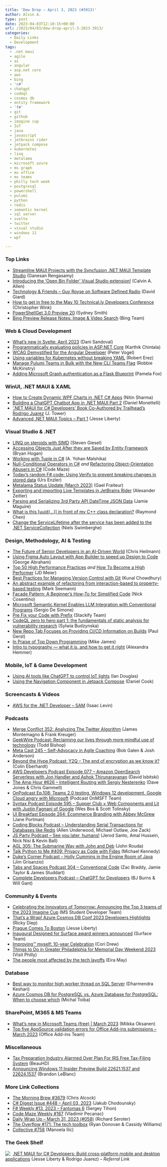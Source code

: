 ```yaml
---
title: 'Dew Drop – April 3, 2023 (#3913)'
author: Alvin A.
type: post
date: 2023-04-03T12:10:15+00:00
url: /2023/04/03/dew-drop-april-3-2023-3913/
categories:
  - Daily Links
  - Development
tags:
  - .net maui
  - agile
  - ai
  - angular
  - asp.net core
  - aws
  - bing
  - 'c#'
  - chatgpt
  - codeql
  - cosmos db
  - entity framework
  - 'f#'
  - git
  - github
  - imagine cup
  - IoT
  - java
  - javascript
  - jetbrains rider
  - jetpack compose
  - kubernetes
  - linq
  - metalama
  - microsoft azure
  - ms graph
  - ms office
  - ms teams
  - philly tech week
  - postgresql
  - powershell
  - pulumi
  - python
  - redis
  - semantic kernel
  - sql server
  - svelte
  - twitter
  - visual studio
  - windows 11
  - wpf

---
```

### <a name="top"></a>Top Links

  * <a href="https://www.syncfusion.com/blogs/post/dotnet-maui-template-studio.aspx?utm_source=alvinashcraft&utm_medium=email&utm_campaign=alvinashcraft_blog_edmapr23" target="_blank" rel="noopener">Streamline MAUI Projects with the Syncfusion .NET MAUI Template Studio</a> (Ganesan Rengasamy)
  * <a href="https://www.codingwithcalvin.net/introducing-the-open-bin-folder-visual-studio-extension/" target="_blank" rel="noopener">Introducing the ‘Open Bin Folder’ Visual Studio extension!</a> (Calvin A. Allen)
  * <a href="https://davidgiard.com/guy-royse-on-software-defined-radio" target="_blank" rel="noopener">Technology & Friends &#8211; Guy Royse on Software Defined Radio</a> (David Giard)
  * <a href="https://technical.ly/professional-development/developers-conference-may-10-ptw23/" target="_blank" rel="noopener">How to get in free to the May 10 Technical.ly Developers Conference</a> (Christopher Wink)
  * <a href="https://devblogs.microsoft.com/powershell/powershellget-3-0-preview-20/" target="_blank" rel="noopener">PowerShellGet 3.0 Preview 20</a> (Sydney Smith)
  * <a href="https://blogs.bing.com/search/march_2023/TITLE-Bing-Preview-Release-Notes-Image-Video-Search" target="_blank" rel="noopener">Bing Preview Release Notes: Image & Video Search</a> (Bing Team)



### <a name="web"></a>Web & Cloud Development

  * <a href="https://svelte.dev/blog/whats-new-in-svelte-april-2023" target="_blank" rel="noopener">What&#8217;s new in Svelte: April 2023</a> (Dani Sandoval)
  * <a href="https://coderethinked.com/programmatically-evaluating-policies-in-asp-net-core/" target="_blank" rel="noopener">Programmatically evaluating policies in ASP.NET Core</a> (Karthik Chintala)
  * <a href="https://www.telerik.com/blogs/wcag-demystified-angular-developer" target="_blank" rel="noopener">WCAG Demystified for the Angular Developer</a> (Peter Vogel)
  * <a href="https://octopus.com/blog/structured-variables-raw-kubernetes-yaml" target="_blank" rel="noopener">Using variables for Kubernetes without breaking YAML</a> (Robert Erez)
  * <a href="https://www.pulumi.com/blog/stack-init-teams-flag/" target="_blank" rel="noopener">Manage Pulumi Teams in Bulk with the New CLI Teams Flag</a> (Robbie McKinstry)
  * <a href="http://blog.pamelafox.org/2023/03/adding-microsoft-graph-authentication.html" target="_blank" rel="noopener">Adding Microsoft Graph authentication as a Flask Blueprint</a> (Pamela Fox)



### <a name="silverlight"></a>WinUI, .NET MAUI & XAML

  * <a href="https://www.grapecity.com/blogs/how-to-create-dynamic-wpf-charts-in-net-c-sharp-apps" target="_blank" rel="noopener">How to Create Dynamic WPF Charts in .NET C# Apps</a> (Nitin Sharma)
  * <a href="https://danielmonettelli.github.io/posts/building-a-chatgpt-in-net-maui-part-2/" target="_blank" rel="noopener">Building a ChatGPT Chatbot App in .NET MAUI Part 2</a> (Daniel Monettelli)
  * <a href="https://trailheadtechnology.com/net-maui-for-c-developers-book-co-authored-by-trailheads-rodrigo-juarez/" target="_blank" rel="noopener">‘.NET MAUI for C# Developers’ Book Co-Authored by Trailhead’s Rodrigo Juarez</a> (J. Tower)
  * <a href="https://jesseliberty.com/2023/03/31/advanced-net-maui-topics-part-1/" target="_blank" rel="noopener">Advanced .NET MAUI Topics – Part 1</a> (Jesse Liberty)



### <a name="dotnet"></a>Visual Studio & .NET

  * <a href="https://steven-giesel.com/blogPost/faf06188-bae9-484d-804d-a42d58d18cad" target="_blank" rel="noopener">LINQ on steroids with SIMD</a> (Steven Giesel)
  * <a href="https://nodogmablog.bryanhogan.net/2023/04/accessing-objects-just-after-they-are-saved-by-entity-framework/" target="_blank" rel="noopener">Accessing Objects Just After they are Saved by Entity Framework</a> (Bryan Hogan)
  * <a href="https://www.syncfusion.com/blogs/post/working-with-tuple-in-csharp.aspx?utm_source=alvinashcraft&utm_medium=email&utm_campaign=alvinashcraft_blog_edmapr23" target="_blank" rel="noopener">Working with Tuple in C#</a> (A. Yohan Malshika)
  * <a href="https://code-maze.com/csharp-null-conditional-operators/" target="_blank" rel="noopener">Null-Conditional Operators in C#</a> _and_ <a href="https://code-maze.com/csharp-refactoring-object-orientation-abusers/" target="_blank" rel="noopener">Refactoring Object-Orientation Abusers in C#</a> (Code Maze)
  * <a href="https://www.planetgeek.ch/2023/03/31/todays-random-f-code-using-verify-to-prevent-breaking-changes-in-stored-data/" target="_blank" rel="noopener">Today’s random F# code: Using Verify to prevent breaking changes in stored data</a> (Urs Enzler)
  * <a href="https://blog.postsharp.net/post/metalama-status-update-2023-03.html" target="_blank" rel="noopener">Metalama Status Update (March 2023)</a> (Gael Fraiteur)
  * <a href="https://alexanderzeitler.com/articles/exporting-and-importing-jetbrains-rider-livetemplates/" target="_blank" rel="noopener">Exporting and importing Live Templates in JetBrains Rider</a> (Alexander Zeitler)
  * <a href="https://jamiemaguire.net/index.php/2023/04/01/parsing-and-serializing-3rd-party-api-datetime-json-data/?utm_source=rss&utm_medium=rss&utm_campaign=parsing-and-serializing-3rd-party-api-datetime-json-data" target="_blank" rel="noopener">Parsing and Serializing 3rd Party API DateTime JSON Data</a> (Jamie Maguire)
  * <a href="https://devblogs.microsoft.com/oldnewthing/20230331-00/?p=107998" target="_blank" rel="noopener">What is this [uuid(…)] in front of my C++ class declaration?</a> (Raymond Chen)
  * <a href="https://swimburger.net/blog/dotnet/change-the-servicelifetime-after-the-service-has-been-added-to-the-net-servicecollection" target="_blank" rel="noopener">Change the ServiceLifetime after the service has been added to the .NET ServiceCollection</a> (Niels Swimberghe)



### <a name="design"></a>Design, Methodology, AI & Testing

  * <a href="https://christianheilmann.com/2023/04/02/the-future-of-senior-developers-in-an-ai-driven-world/" target="_blank" rel="noopener">The Future of Senior Developers in an AI-Driven World</a> (Chris Heilmann)
  * <a href="https://www.infragistics.com/community/blogs/b/infragistics/posts/using-figma-auto-layout-with-app-builder-to-speed-up-design-to-code" target="_blank" rel="noopener">Using Figma Auto Layout with App Builder to speed up Design to Code</a> (George Abraham)
  * <a href="https://jdmeier.com/top-50-high-performance-practices/" target="_blank" rel="noopener">Top 50 High Performance Practices</a> _and_ <a href="https://jdmeier.com/how-to-become-a-high-performer/" target="_blank" rel="noopener">How To Become a High Performer</a> (JD Meier)
  * <a href="https://www.kunal-chowdhury.com/2023/04/best-practices-managing-version-control-git.html" target="_blank" rel="noopener">Best Practices for Managing Version Control with Git</a> (Kunal Chowdhury)
  * <a href="https://blog.ploeh.dk/2023/04/03/an-abstract-example-of-refactoring-from-interaction-based-to-property-based-testing/" target="_blank" rel="noopener">An abstract example of refactoring from interaction-based to property-based testing</a> (Mark Seemann)
  * <a href="https://www.devleader.ca/2023/03/31/facade-pattern-a-beginners-how-to-for-simplified-code/" target="_blank" rel="noopener">Facade Pattern: A Beginner’s How-To for Simplified Code</a> (Nick Cosentino)
  * <a href="https://www.infoq.com/news/2023/03/microsoft-semantic-kernel/?utm_campaign=infoq_content&utm_source=infoq&utm_medium=feed&utm_term=global" target="_blank" rel="noopener">Microsoft Semantic Kernel Enables LLM Integration with Conventional Programs</a> (Sergio De Simone)
  * <a href="https://stackify.com/pre-fix-your-code-with-prefix/" target="_blank" rel="noopener">Pre Fix your Code with Prefix</a> (Stackify Team)
  * <a href="https://github.blog/2023-03-31-codeql-zero-to-hero-part-1-the-fundamentals-of-static-analysis-for-vulnerability-research/" target="_blank" rel="noopener">CodeQL zero to hero part 1: the fundamentals of static analysis for vulnerability research</a> (Sylwia Budzynska)
  * <a href="https://get.assembla.com/new-repo-tab-focuses-on-providing-ci-cd-information-on-builds/" target="_blank" rel="noopener">New Repo Tab Focuses on Providing CI/CD Information on Builds</a> (Paul Gerst)
  * <a href="http://www.i-programmer.info/professional-programmer/i-programmer/3864-in-praise-of-top-down-.html" target="_blank" rel="noopener">In Praise of Top Down Programming</a> (Mike James)
  * <a href="https://www.sketch.com/blog/what-is-typography/" target="_blank" rel="noopener">Intro to typography — what it is, and how to get it right</a> (Alexandra Hemmer)



### <a name="mobile"></a>Mobile, IoT & Game Development

  * <a href="https://blog.postman.com/using-ai-and-postman-flows-to-control-iot-lights/" target="_blank" rel="noopener">Using AI tools like ChatGPT to control IoT lights</a> (Ian Douglas)
  * <a href="https://bignerdranch.com/blog/using-the-navigation-component-in-jetpack-compose/" target="_blank" rel="noopener">Using the Navigation Component in Jetpack Compose</a> (Daniel Cook)



### <a name="videos"></a>Screencasts & Videos

  * <a href="http://www.youtube.com/watch?v=Dvn4x-sf29Y" target="_blank" rel="noopener">AWS for the .NET Developer &#8211; SAM</a> (Isaac Levin)



### <a name="podcasts"></a>Podcasts

  * <a href="http://www.mergeconflict.fm/352" target="_blank" rel="noopener">Merge Conflict 352: Analyzing The Twitter Algorithm</a> (James Montemagno & Frank Kreuger)
  * <a href="https://www.geekwire.com/2023/geekwire-podcast-reclaiming-our-lives-through-more-mindful-use-of-technology/" target="_blank" rel="noopener">GeekWire Podcast: Reclaiming our lives through more mindful use of technology</a> (Todd Bishop)
  * <a href="https://www.meta-cast.com/episode/245-self-advocacy-in-agile-coaching" target="_blank" rel="noopener">Meta Cast 245 &#8211; Self-Advocacy in Agile Coaching</a> (Bob Galen & Josh Anderson)
  * <a href="https://blog.scottlogic.com/2023/04/03/beyond-the-hype-y2q-the-end-of-encryption-as-we-know-it.html" target="_blank" rel="noopener">Beyond the Hype Podcast: Y2Q – The end of encryption as we know it?</a> (Colin Eberhardt)
  * <a href="https://soundcloud.com/awsdevelopers/episode-077-amazon-opensearch-serverless-with-jon-handler-and-ashok-thirunarayanan" target="_blank" rel="noopener">AWS Developers Podcast Episode 077 &#8211; Amazon OpenSearch Serverless with Jon Handler and Ashok Thirunarayanan</a> (David Isbitski)
  * <a href="https://theamphour.com/626-intelligent-routing-with-sergiy-nesterenko/?utm_source=rss&utm_medium=rss&utm_campaign=626-intelligent-routing-with-sergiy-nesterenko" target="_blank" rel="noopener">The Amp Hour #626 – Intelligent Routing with Sergiy Nesterenko</a> (Dave Jones & Chris Gammell)
  * <a href="https://www.onmsft.com/onpodcast/304398/" target="_blank" rel="noopener">OnPodcast Ep.108: Teams 2.0 testing, Windows 12 development, Google Cloud angry with Microsoft</a> (Podcast OnMSFT Team)
  * <a href="https://syntax.fm/show/595/supper-club-web-components-and-lit-with-justin-fagnani-of-google" target="_blank" rel="noopener">Syntax Podcast Episode 595 &#8211; Supper Club × Web Components and Lit with Justin Fagnani of Google</a> (Wes Bos & Scott Tolinsky)
  * <a href="https://uibreakfast.com/264-ecommerce-branding-with-abbey-mcgrew/" target="_blank" rel="noopener">UI Breakfast Episode 264: Ecommerce Branding with Abbey McGrew</a> (Jane Portman)
  * <a href="https://www.codingblocks.net/podcast/understanding-serial-transactions-for-databases-like-redis/" target="_blank" rel="noopener">Coding Blocks Podcast &#8211; Understanding Serial Transactions for Databases like Redis</a> (Allen Underwood, Michael Outlaw, Joe Zack)
  * <a href="https://changelog.com/jsparty/269" target="_blank" rel="noopener">JS Party Podcast &#8211; See you later, humans!</a> (Jerod Santo, Amal Hussein, Nick Nisi & Kevin Ball)
  * <a href="https://www.ageekleader.com/agl-305-the-submarine-way-with-john-and-deb/" target="_blank" rel="noopener">AGL 305: The Submarine Way with John and Deb</a> (John Rouda)
  * <a href="https://talkpython.fm/episodes/show/409/privacy-as-code-with-fides" target="_blank" rel="noopener">Talk Python to Me #409: Privacy as Code with Fides</a> (Michael Kennedy)
  * <a href="http://oraclegroundbreakers.libsyn.com/holly-cummins-in-the-engine-room-of-java" target="_blank" rel="noopener">Duke&#8217;s Corner Podcast &#8211; Holly Cummins in the Engine Room of Java</a> (Jim Grisanzio)
  * <a href="https://tabsandspaces.libsyn.com/304-conventional-code" target="_blank" rel="noopener">Tabs and Spaces Podcast 304 &#8211; Conventional Code</a> (Zac Braddy, Jamie Taylor & James Studdart)
  * <a href="https://completedeveloperpodcast.com/chatgpt-for-developers/" target="_blank" rel="noopener">Complete Developers Podcast &#8211; ChatGPT for Developers</a> (BJ Burns & Will Gant)



### <a name="events"></a>Community & Events

  * <a href="https://techcommunity.microsoft.com/t5/student-developer-blog/celebrating-the-innovators-of-tomorrow-announcing-the-top-3/ba-p/3784110" target="_blank" rel="noopener">Celebrating the Innovators of Tomorrow: Announcing the Top 3 teams of the 2023 Imagine Cup</a> (MS Student Developer Team)
  * <a href="https://techcommunity.microsoft.com/t5/azure-developer-community-blog/that-s-a-wrap-azure-cosmos-db-conf-2023-developers-highlights/ba-p/3784932" target="_blank" rel="noopener">That’s a Wrap! Azure Cosmos DB Conf 2023 Developers Highlights</a> (Ricky Diep)
  * <a href="https://jesseliberty.com/2023/04/02/prague-comes-to-boston/" target="_blank" rel="noopener">Prague Comes To Boston</a> (Jesse Liberty)
  * <a href="https://blogs.windows.com/devices/2023/03/30/inaugural-designed-for-surface-award-winners-announced/" target="_blank" rel="noopener">Inaugural Designed for Surface award winners announced</a> (Surface Team)
  * <a href="https://truncatedcodr.wordpress.com/2023/04/01/improving-myself-10-year-check-in/" target="_blank" rel="noopener">Improving™ myself: 10-year Celebration</a> (Cori Drew)
  * <a href="https://www.visitphilly.com/articles/philadelphia/memorial-day-weekend-in-philadelphia/" target="_blank" rel="noopener">Things to Do in Greater Philadelphia for Memorial Day Weekend 2023</a> (Visit Philly)
  * <a href="https://stackoverflow.blog/2023/04/02/the-people-most-affected-by-the-tech-layoffs/" target="_blank" rel="noopener">The people most affected by the tech layoffs</a> (Eira May)



### <a name="sql"></a>Database

  * <a href="https://www.sqlservercentral.com/blogs/best-way-to-monitor-high-worker-thread-on-sql-server" target="_blank" rel="noopener">Best way to monitor high worker thread on SQL Server</a> (Dharmendra Keshari)
  * <a href="https://devblogs.microsoft.com/cosmosdb/azure-cosmos-db-for-postgresql-vs-azure-database-for-postgresql-when-to-choose-which/" target="_blank" rel="noopener">Azure Cosmos DB for PostgreSQL vs. Azure Database for PostgreSQL: When to choose which</a> (Michal Toiba)



### <a name="sp"></a>SharePoint, M365 & MS Teams

  * <a href="https://techcommunity.microsoft.com/t5/microsoft-teams-free-blog/what-s-new-in-microsoft-teams-free-march-2023/ba-p/3784819" target="_blank" rel="noopener">What&#8217;s new in Microsoft Teams (free) | March 2023</a> (Miikka Oksanen)
  * <a href="https://devblogs.microsoft.com/microsoft365dev/top-five-appsource-validation-errors-for-office-add-ins-submissions-march-2023/" target="_blank" rel="noopener">Top five AppSource validation errors for Office Add-ins submissions – March 2023</a> (Office Add-ins Team)



### <a name="misc"></a>Miscellaneous

  * <a href="https://news.slashdot.org/story/23/03/31/0451238/tax-preparation-industry-alarmed-over-plan-for-irs-free-tax-filing-system?utm_source=rss1.0mainlinkanon&utm_medium=feed" target="_blank" rel="noopener">Tax Preparation Industry Alarmed Over Plan For IRS Free Tax-Filing System</a> (BeauHD)
  * <a href="https://blogs.windows.com/windows-insider/2023/03/31/announcing-windows-11-insider-preview-build-22621-1537-and-22624-1537/" target="_blank" rel="noopener">Announcing Windows 11 Insider Preview Build 22621.1537 and 22624.1537</a> (Brandon LeBlanc)



### <a name="links"></a>More Link Collections

  * <a href="https://blog.cwa.me.uk/2023/04/03/the-morning-brew-3679/" target="_blank" rel="noopener">The Morning Brew #3679</a> (Chris Alcock)
  * <a href="https://csharpdigest.net/digests/1582" target="_blank" rel="noopener">C# Digest Issue #448 &#8211; April 03, 2023</a> (Jakub Chodounsky)
  * <a href="https://sergeytihon.com/2023/04/01/f-weekly-13-2023-fantomas-6/" target="_blank" rel="noopener">F# Weekly #13, 2023 – Fantomas 6</a> (Sergey Tihon)
  * <a href="https://code-maze.com/code-maze-weekly-167/" target="_blank" rel="noopener">Code Maze Weekly #167</a> (Vladimir Pecanac)
  * <a href="https://seroter.com/2023/03/31/daily-wrap-up-march-31-2023-058/" target="_blank" rel="noopener">Daily Wrap Up – March 31, 2023 (#058)</a> (Richard Seroter)
  * <a href="https://stackoverflow.blog/2023/03/31/the-overflow-171-the-tech-toolbox/" target="_blank" rel="noopener">The Overflow #171: The tech toolbox</a> (Ryan Donovan & Cassidy Williams)
  * <a href="https://tympanus.net/codrops/collective/collective-758/" target="_blank" rel="noopener">Collective #758</a> (Manoela Ilic)



### <a name="shelf"></a>The Geek Shelf

<a href="https://www.amazon.com/dp/B0BX3R3W9V/?tag=amavin-20" target="_blank" rel="noopener"><img decoding="async" align="left" style="margin: 0px 4px 0px 0px; border: 0px currentcolor; border-image: none; float: left; display: inline; background-image: none;" src="https://m.media-amazon.com/images/I/511-Zc7XRCL._SS135_.jpg" border="0" /></a>&nbsp;<a href="https://www.amazon.com/dp/B0BX3R3W9V/?tag=amavin-20" target="_blank" rel="noopener">.NET MAUI for C# Developers: Build cross-platform mobile and desktop applications</a> (Jesse Liberty & Rodrigo Juarez) _&#8211; Referral Link_